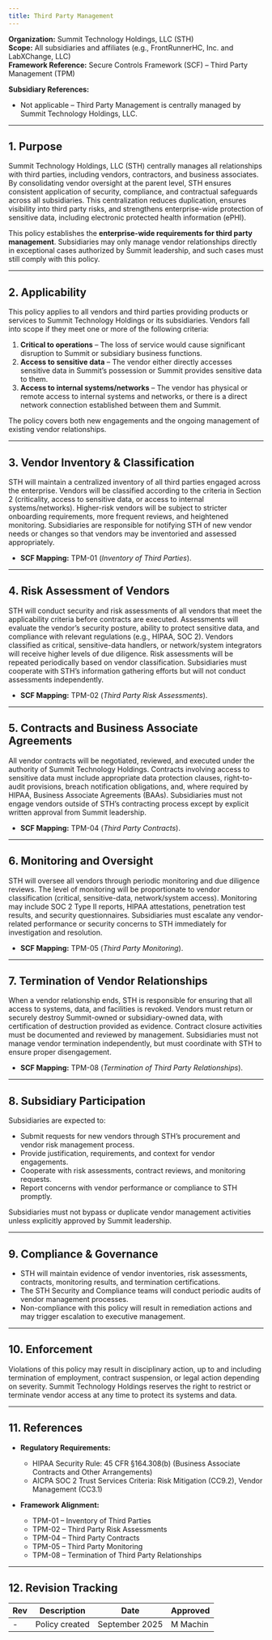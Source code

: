 ```yaml
---
title: Third Party Management
---
```


**Organization:** Summit Technology Holdings, LLC (STH)  
**Scope:** All subsidiaries and affiliates (e.g., FrontRunnerHC, Inc. and LabXChange, LLC)  
**Framework Reference:** Secure Controls Framework (SCF) – Third Party Management (TPM)

**Subsidiary References:**

- Not applicable – Third Party Management is centrally managed by Summit Technology Holdings, LLC.  

---

## 1. Purpose

Summit Technology Holdings, LLC (STH) centrally manages all relationships with third parties, including vendors, contractors, and business associates. By consolidating vendor oversight at the parent level, STH ensures consistent application of security, compliance, and contractual safeguards across all subsidiaries. This centralization reduces duplication, ensures visibility into third party risks, and strengthens enterprise-wide protection of sensitive data, including electronic protected health information (ePHI).  

This policy establishes the **enterprise-wide requirements for third party management**. Subsidiaries may only manage vendor relationships directly in exceptional cases authorized by Summit leadership, and such cases must still comply with this policy.  

---

## 2. Applicability

This policy applies to all vendors and third parties providing products or services to Summit Technology Holdings or its subsidiaries. Vendors fall into scope if they meet one or more of the following criteria:  

1. **Critical to operations** – The loss of service would cause significant disruption to Summit or subsidiary business functions.  
2. **Access to sensitive data** – The vendor either directly accesses sensitive data in Summit’s possession or Summit provides sensitive data to them.  
3. **Access to internal systems/networks** – The vendor has physical or remote access to internal systems and networks, or there is a direct network connection established between them and Summit.  

The policy covers both new engagements and the ongoing management of existing vendor relationships.  

---

## 3. Vendor Inventory & Classification

STH will maintain a centralized inventory of all third parties engaged across the enterprise. Vendors will be classified according to the criteria in Section 2 (criticality, access to sensitive data, or access to internal systems/networks). Higher-risk vendors will be subject to stricter onboarding requirements, more frequent reviews, and heightened monitoring. Subsidiaries are responsible for notifying STH of new vendor needs or changes so that vendors may be inventoried and assessed appropriately.  

- **SCF Mapping:** TPM-01 (*Inventory of Third Parties*).  

---

## 4. Risk Assessment of Vendors

STH will conduct security and risk assessments of all vendors that meet the applicability criteria before contracts are executed. Assessments will evaluate the vendor’s security posture, ability to protect sensitive data, and compliance with relevant regulations (e.g., HIPAA, SOC 2). Vendors classified as critical, sensitive-data handlers, or network/system integrators will receive higher levels of due diligence. Risk assessments will be repeated periodically based on vendor classification. Subsidiaries must cooperate with STH’s information gathering efforts but will not conduct assessments independently.  

- **SCF Mapping:** TPM-02 (*Third Party Risk Assessments*).  

---

## 5. Contracts and Business Associate Agreements

All vendor contracts will be negotiated, reviewed, and executed under the authority of Summit Technology Holdings. Contracts involving access to sensitive data must include appropriate data protection clauses, right-to-audit provisions, breach notification obligations, and, where required by HIPAA, Business Associate Agreements (BAAs). Subsidiaries must not engage vendors outside of STH’s contracting process except by explicit written approval from Summit leadership.  

- **SCF Mapping:** TPM-04 (*Third Party Contracts*).  

---

## 6. Monitoring and Oversight

STH will oversee all vendors through periodic monitoring and due diligence reviews. The level of monitoring will be proportionate to vendor classification (critical, sensitive-data, network/system access). Monitoring may include SOC 2 Type II reports, HIPAA attestations, penetration test results, and security questionnaires. Subsidiaries must escalate any vendor-related performance or security concerns to STH immediately for investigation and resolution.  

- **SCF Mapping:** TPM-05 (*Third Party Monitoring*).  

---

## 7. Termination of Vendor Relationships

When a vendor relationship ends, STH is responsible for ensuring that all access to systems, data, and facilities is revoked. Vendors must return or securely destroy Summit-owned or subsidiary-owned data, with certification of destruction provided as evidence. Contract closure activities must be documented and reviewed by management. Subsidiaries must not manage vendor termination independently, but must coordinate with STH to ensure proper disengagement.  

- **SCF Mapping:** TPM-08 (*Termination of Third Party Relationships*).  

---

## 8. Subsidiary Participation

Subsidiaries are expected to:  

- Submit requests for new vendors through STH’s procurement and vendor risk management process.  
- Provide justification, requirements, and context for vendor engagements.  
- Cooperate with risk assessments, contract reviews, and monitoring requests.  
- Report concerns with vendor performance or compliance to STH promptly.  

Subsidiaries must not bypass or duplicate vendor management activities unless explicitly approved by Summit leadership.  

---

## 9. Compliance & Governance

- STH will maintain evidence of vendor inventories, risk assessments, contracts, monitoring results, and termination certifications.  
- The STH Security and Compliance teams will conduct periodic audits of vendor management processes.  
- Non-compliance with this policy will result in remediation actions and may trigger escalation to executive management.  

---

## 10. Enforcement

Violations of this policy may result in disciplinary action, up to and including termination of employment, contract suspension, or legal action depending on severity. Summit Technology Holdings reserves the right to restrict or terminate vendor access at any time to protect its systems and data.  

---

## 11. References

- **Regulatory Requirements:**  
  - HIPAA Security Rule: 45 CFR §164.308(b) (Business Associate Contracts and Other Arrangements)  
  - AICPA SOC 2 Trust Services Criteria: Risk Mitigation (CC9.2), Vendor Management (CC3.1)  

- **Framework Alignment:**  
  - TPM-01 – Inventory of Third Parties  
  - TPM-02 – Third Party Risk Assessments  
  - TPM-04 – Third Party Contracts  
  - TPM-05 – Third Party Monitoring  
  - TPM-08 – Termination of Third Party Relationships  

---

## 12. Revision Tracking

| Rev | Description   | Date          | Approved |
| --- | ------------- | ------------- | -------- |
| -   | Policy created | September 2025 | M Machin |
